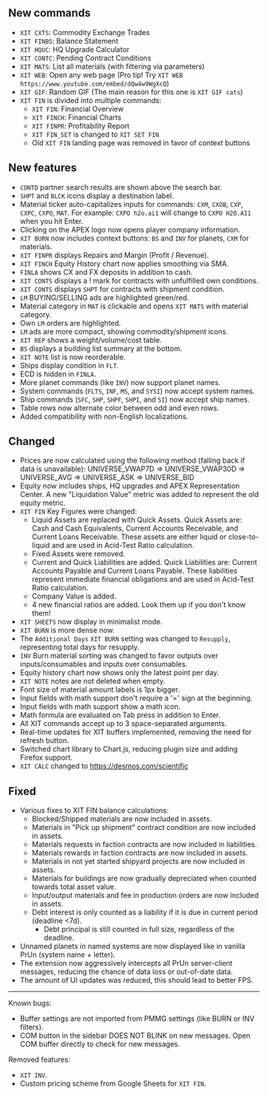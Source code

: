 ## New commands
- `XIT CXTS`: Commodity Exchange Trades
- `XIT FINBS`: Balance Statement
- `XIT HQUC`: HQ Upgrade Calculator
- `XIT CONTC`: Pending Contract Conditions
- `XIT MATS`: List all materials (with filtering via parameters)
- `XIT WEB`: Open any web page (Pro tip! Try `XIT WEB https://www.youtube.com/embed/dQw4w9WgXcQ`)
- `XIT GIF`: Random GIF (The main reason for this one is `XIT GIF cats`)
- `XIT FIN` is divided into multiple commands:
  - `XIT FIN`: Financial Overview
  - `XIT FINCH`: Financial Charts
  - `XIT FINPR`: Profitability Report
  - `XIT FIN_SET` is changed to `XIT SET FIN`
  - Old `XIT FIN` landing page was removed in favor of context buttons

## New features
- `CONTD` partner search results are shown above the search bar.
- `SHPT` and `BLCK` icons display a destination label.
- Material ticker auto-capitalizes inputs for commands: `CXM`, `CXOB`, `CXP`, `CXPC`, `CXPO`, `MAT`.
  For example: `CXPO h2o.ai1` will change to `CXPO H2O.AI1` when you hit Enter.
- Clicking on the APEX logo now opens player company information.
- `XIT BURN` now includes context buttons: `BS` and `INV` for planets, `CXM` for materials.
- `XIT FINPR` displays Repairs and Margin (Profit / Revenue).
- `XIT FINCH` Equity History chart now applies smoothing via SMA.
- `FINLA` shows CX and FX deposits in addition to cash.
- `XIT CONTS` displays a ! mark for contracts with unfulfilled own conditions.
- `XIT CONTS` displays `SHPT` for contracts with shipment condition.
- `LM` BUYING/SELLING ads are highlighted green/red.
- Material category in `MAT` is clickable and opens `XIT MATS` with material category.
- Own `LM` orders are highlighted.
- `LM` ads are more compact, showing commodity/shipment icons.
- `XIT REP` shows a weight/volume/cost table.
- `BS` displays a building list summary at the bottom.
- `XIT NOTE` list is now reorderable.
- Ships display condition in `FLT`.
- ECD is hidden in `FINLA`.
- More planet commands (like `INV`) now support planet names.
- System commands (`FLTS`, `INF`, `MS`, and `SYSI`) now accept system names.
- Ship commands (`SFC`, `SHP`, `SHPF`, `SHPI`, and `SI`) now accept ship names.
- Table rows now alternate color between odd and even rows.
- Added compatibility with non-English localizations.

## Changed
- Prices are now calculated using the following method (falling back if data is unavailable):
  UNIVERSE_VWAP7D => UNIVERSE_VWAP30D => UNIVERSE_AVG => UNIVERSE_ASK => UNIVERSE_BID
- Equity now includes ships, HQ upgrades and APEX Representation Center. A new "Liquidation Value"
  metric was added to represent the old equity metric.
- `XIT FIN` Key Figures were changed:
  - Liquid Assets are replaced with Quick Assets. Quick Assets are: Cash and Cash Equivalents,
    Current Accounts Receivable, and Current Loans Receivable. These assets are either
    liquid or close-to-liquid and are used in Acid-Test Ratio calculation.
  - Fixed Assets were removed.
  - Current and Quick Liabilities are added. Quick Liabilities are: Current Accounts Payable
    and Current Loans Payable. These liabilities represent immediate financial obligations
    and are used in Acid-Test Ratio calculation.
  - Company Value is added.
  - 4 new financial ratios are added. Look them up if you don't know them!
- `XIT SHEETS` now display in minimalist mode.
- `XIT BURN` is more dense now.
- The `Additional Days` `XIT BURN` setting was changed to `Resupply`, representing total days for resupply.
- `INV` Burn material sorting was changed to favor outputs over inputs/consumables and inputs
  over consumables.
- Equity history chart now shows only the latest point per day.
- `XIT NOTE` notes are not deleted when empty.
- Font size of material amount labels is 1px bigger.
- Input fields with math support don't require a '=' sign at the beginning.
- Input fields with math support show a math icon.
- Math formula are evaluated on Tab press in addition to Enter. 
- All XIT commands accept up to 3 space-separated arguments.
- Real-time updates for XIT buffers implemented, removing the need for refresh button.
- Switched chart library to Chart.js, reducing plugin size and adding Firefox support.
- `XIT CALC` changed to https://desmos.com/scientific

## Fixed
- Various fixes to XIT FIN balance calculations:
  - Blocked/Shipped materials are now included in assets.
  - Materials in "Pick up shipment" contract condition are now included in assets.
  - Materials requests in faction contracts are now included in liabilities.
  - Materials rewards in faction contracts are now included in assets.
  - Materials in not yet started shipyard projects are now included in assets.
  - Materials for buildings are now gradually depreciated when counted towards total asset value.
  - Input/output materials and fee in production orders are now included in assets.
  - Debt interest is only counted as a liability if it is due in current period (deadline <7d).
    - Debt principal is still counted in full size, regardless of the deadline.
- Unnamed planets in named systems are now displayed like in vanilla PrUn (system name + letter).
- The extension now aggressively intercepts all PrUn server-client messages,
  reducing the chance of data loss or out-of-date data.
- The amount of UI updates was reduced, this should lead to better FPS.

---

Known bugs:
- Buffer settings are not imported from PMMG settings (like BURN or INV filters).
- COM button in the sidebar DOES NOT BLINK on new messages. Open COM buffer directly to check for new messages.

Removed features:
- `XIT INV`.
- Custom pricing scheme from Google Sheets for `XIT FIN`.
